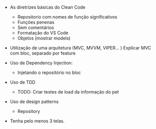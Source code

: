 - As diretrizes básicas do Clean Code
  - Repositorio com nomes de função significativos
  - Funções penenas
  - Sem comentários
  - Formatação do VS Code
  - Objetos (mostrar models)

- Utilização de uma arquitetura (MVC, MVVM, VIPER... )
  Explicar MVC com bloc, separado por feature

- Uso de Dependency Injection:
  - Injetando o repositório no bloc

- Uso de TDD
  - TODO: Criar testes de load da informação do pet

- Uso de design patterns
  - Repository

- Tenha pelo menos 3 telas.